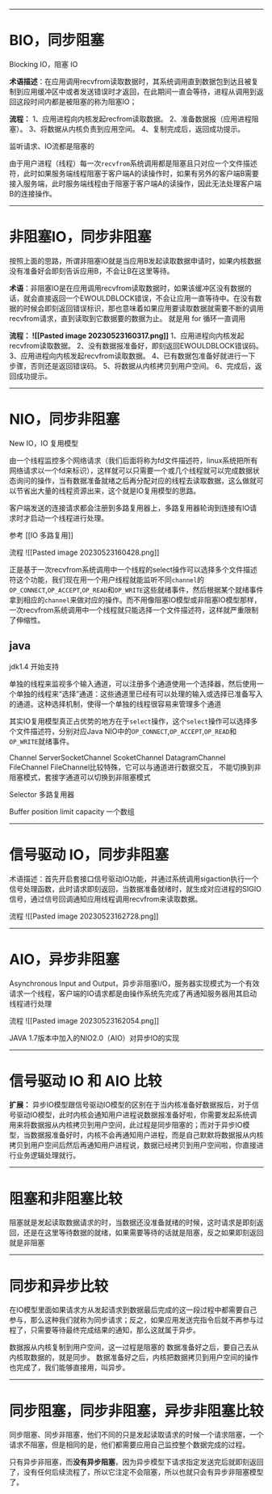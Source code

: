 ___
# BIO，同步阻塞
Blocking IO，阻塞 IO

**术语描述**：在应用调用recvfrom读取数据时，其系统调用直到数据包到达且被复制到应用缓冲区中或者发送错误时才返回，在此期间一直会等待，进程从调用到返回这段时间内都是被阻塞的称为阻塞IO；

**流程：**
1、应用进程向内核发起recfrom读取数据。
2、准备数据报（应用进程阻塞）。
3、将数据从内核负责到应用空间。
4、复制完成后，返回成功提示。

监听请求、IO流都是阻塞的

由于用户进程（线程）每一次`recvfrom`系统调用都是阻塞且只对应一个文件描述符，此时如果服务端线程阻塞于客户端A的读操作时，如果有另外的客户端B需要接入服务端，此时服务端线程由于阻塞于客户端A的读操作，因此无法处理客户端B的连接操作。

___
# 非阻塞IO，同步非阻塞

按照上面的思路，所谓非阻塞IO就是当应用B发起读取数据申请时，如果内核数据没有准备好会即刻告诉应用B，不会让B在这里等待。

**术语**：非阻塞IO是在应用调用recvfrom读取数据时，如果该缓冲区没有数据的话，就会直接返回一个EWOULDBLOCK错误，不会让应用一直等待中。在没有数据的时候会即刻返回错误标识，那也意味着如果应用要读取数据就需要不断的调用recvfrom请求，直到读取到它数据要的数据为止。
就是用 for 循环一直调用

**流程：
![[Pasted image 20230523160317.png]]**
1、应用进程向内核发起recvfrom读取数据。
2、没有数据报准备好，即刻返回EWOULDBLOCK错误码。
3、应用进程向内核发起recvfrom读取数据。
4、已有数据包准备好就进行一下 步骤，否则还是返回错误码。
5、将数据从内核拷贝到用户空间。
6、完成后，返回成功提示。

___
# NIO，同步非阻塞
New IO，IO 复用模型

由一个线程监控多个网络请求（我们后面将称为fd文件描述符，linux系统把所有网络请求以一个fd来标识），这样就可以只需要一个或几个线程就可以完成数据状态询问的操作，当有数据准备就绪之后再分配对应的线程去读取数据，这么做就可以节省出大量的线程资源出来，这个就是IO复用模型的思路。

客户端发送的连接请求都会注册到多路复用器上，多路复用器轮询到连接有IO请求时才启动一个线程进行处理。

参考 [[IO 多路复用]]

流程
![[Pasted image 20230523160428.png]]

正是基于一次recvfrom系统调用中一个线程的select操作可以选择多个文件描述符这个功能，我们现在用一个用户线程就能监听不同`channel`的`OP_CONNECT`,`OP_ACCEPT`,`OP_READ`和`OP_WRITE`这些就绪事件，然后根据某个就绪事件拿到相应的`channel`来做对应的操作。而不用像阻塞IO模型或非阻塞IO模型那样，一次recvfrom系统调用中一个线程就只能选择一个文件描述符，这样就严重限制了伸缩性。

## java
jdk1.4 开始支持

单独的线程来监视多个输入通道，可以注册多个通道使用一个选择器，然后使用一个单独的线程来“选择”通道：这些通道里已经有可以处理的输入或选择已准备写入的通道。这种选择机制，使得一个单独的线程很容易来管理多个通道

其实IO复用模型真正占优势的地方在于`select`操作，这个`select`操作可以选择多个文件描述符，分别对应Java NIO中的`OP_CONNECT`,`OP_ACCEPT`,`OP_READ`和`OP_WRITE`就绪事件。

Channel ServerSocketChannel ScoketChannel DatagramChannel FileChannel FileChannel比较特殊，它可以与通道进行数据交互， 不能切换到非阻塞模式，套接字通道可以切换到非阻塞模式

Selector 多路复用器

Buffer position limit capacity 一个数组

___
# 信号驱动 IO，同步非阻塞
术语描述：首先开启套接口信号驱动IO功能，并通过系统调用sigaction执行一个信号处理函数，此时请求即刻返回，当数据准备就绪时，就生成对应进程的SIGIO信号，通过信号回调通知应用线程调用recvfrom来读取数据。

流程
![[Pasted image 20230523162728.png]]




___
# AIO，异步非阻塞
Asynchronous Input and Output，异步非阻塞I/O，服务器实现模式为一个有效请求一个线程，客户端的IO请求都是由操作系统先完成了再通知服务器用其启动线程进行处理

流程
![[Pasted image 20230523162054.png]]

JAVA 1.7版本中加入的NIO2.0（AIO）对异步IO的实现


___
# 信号驱动 IO 和 AIO 比较
**扩展：** 异步IO模型跟信号驱动IO模型的区别在于当内核准备好数据报后，对于信号驱动IO模型，此时内核会通知用户进程说数据报准备好啦，你需要发起系统调用来将数据报从内核拷贝到用户空间，此过程是同步阻塞的；而对于异步IO模型，当数据报准备好时，内核不会再通知用户进程，而是自己默默将数据报从内核拷贝到用户空间后然后再通知用户进程说，数据已经拷贝到用户空间啦，你直接进行业务逻辑处理就行。

___
# 阻塞和非阻塞比较
阻塞就是发起读取数据请求的时，当数据还没准备就绪的时候，这时请求是即刻返回，还是在这里等待数据的就绪，如果需要等待的话就是阻塞，反之如果即刻返回就是非阻塞

___
# 同步和异步比较
在IO模型里面如果请求方从发起请求到数据最后完成的这一段过程中都需要自己参与，那么这种我们就称为同步请求；反之，如果应用发送完指令后就不再参与过程了，只需要等待最终完成结果的通知，那么这就属于异步。

数据报从内核复制到用户空间，这一过程是阻塞的
数据准备好之后，要自己去从内核取数据的，就是同步。
数据准备好之后，内核把数据拷贝到用户空间的操作也完成了，我们能够直接用，叫异步。

___
# 同步阻塞，同步非阻塞，异步非阻塞比较
同步阻塞、同步非阻塞，他们不同的只是发起读取请求的时候一个请求阻塞，一个请求不阻塞，但是相同的是，他们都需要应用自己监控整个数据完成的过程。

只有异步非阻塞，而**没有异步阻塞**，因为异步模型下请求指定发送完后就即刻返回了，没有任何后续流程了，所以它注定不会阻塞，所以也就只会有异步非阻塞模型了。
